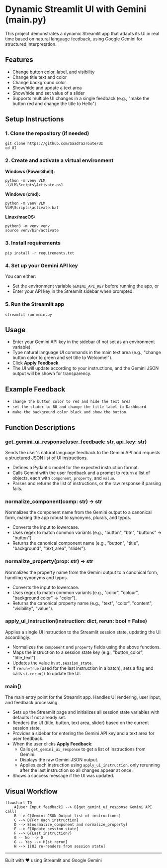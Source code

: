 # Dynamic Streamlit UI with Gemini (main.py)

This project demonstrates a dynamic Streamlit app that adapts its UI in real time based on natural language feedback, using Google Gemini for structured interpretation.

## Features
- Change button color, label, and visibility
- Change title text and color
- Change background color
- Show/hide and update a text area
- Show/hide and set value of a slider
- Supports multiple UI changes in a single feedback (e.g., "make the button red and change the title to Hello")

## Setup Instructions

### 1. Clone the repository (if needed)
```
git clone https://github.com/SaadTazroute/UI
cd UI
```

### 2. Create and activate a virtual environment
**Windows (PowerShell):**
```
python -m venv VLM
.\VLM\Scripts\Activate.ps1
```
**Windows (cmd):**
```
python -m venv VLM
VLM\Scripts\activate.bat
```
**Linux/macOS:**
```
python3 -m venv venv
source venv/bin/activate
```

### 3. Install requirements
```
pip install -r requirements.txt
```

### 4. Set up your Gemini API key
You can either:
- Set the environment variable `GEMINI_API_KEY` before running the app, or
- Enter your API key in the Streamlit sidebar when prompted.

### 5. Run the Streamlit app
```
streamlit run main.py
```

## Usage
- Enter your Gemini API key in the sidebar (if not set as an environment variable).
- Type natural language UI commands in the main text area (e.g., "change button color to green and set title to Welcome!").
- Click **Apply Feedback**.
- The UI will update according to your instructions, and the Gemini JSON output will be shown for transparency.

## Example Feedback
- `change the button color to red and hide the text area`
- `set the slider to 80 and change the title label to Dashboard`
- `make the background color black and show the button`

## Function Descriptions

### get_gemini_ui_response(user_feedback: str, api_key: str)
Sends the user's natural language feedback to the Gemini API and requests a structured JSON list of UI instructions.
- Defines a Pydantic model for the expected instruction format.
- Calls Gemini with the user feedback and a prompt to return a list of objects, each with `component`, `property`, and `value`.
- Parses and returns the list of instructions, or the raw response if parsing fails.

### normalize_component(comp: str) -> str
Normalizes the component name from the Gemini output to a canonical form, making the app robust to synonyms, plurals, and typos.
- Converts the input to lowercase.
- Uses regex to match common variants (e.g., "button", "btn", "buttons" → "button").
- Returns the canonical component name (e.g., "button", "title", "background", "text_area", "slider").

### normalize_property(prop: str) -> str
Normalizes the property name from the Gemini output to a canonical form, handling synonyms and typos.
- Converts the input to lowercase.
- Uses regex to match common variants (e.g., "color", "colour", "background color" → "color").
- Returns the canonical property name (e.g., "text", "color", "content", "visibility", "value").

### apply_ui_instruction(instruction: dict, rerun: bool = False)
Applies a single UI instruction to the Streamlit session state, updating the UI accordingly.
- Normalizes the `component` and `property` fields using the above functions.
- Maps the instruction to a session state key (e.g., "button_color", "title_text").
- Updates the value in `st.session_state`.
- If `rerun=True` (used for the last instruction in a batch), sets a flag and calls `st.rerun()` to update the UI.

### main()
The main entry point for the Streamlit app. Handles UI rendering, user input, and feedback processing.
- Sets up the Streamlit page and initializes all session state variables with defaults if not already set.
- Renders the UI (title, button, text area, slider) based on the current session state.
- Provides a sidebar for entering the Gemini API key and a text area for user feedback.
- When the user clicks **Apply Feedback**:
  - Calls `get_gemini_ui_response` to get a list of instructions from Gemini.
  - Displays the raw Gemini JSON output.
  - Applies each instruction using `apply_ui_instruction`, only rerunning after the last instruction so all changes appear at once.
- Shows a success message if the UI was updated.

## Visual Workflow

```mermaid
flowchart TD
    A[User Input feedback] --> B[get_gemini_ui_response Gemini API call]
    B --> C[Gemini JSON Output list of instructions]
    C --> D{For each instruction}
    D --> E[normalize_component and normalize_property]
    E --> F[Update session state]
    F --> G{Last instruction?}
    G -- No --> D
    G -- Yes --> H[st.rerun]
    H --> I[UI re-renders from session state]
```

---
Built with ❤️ using Streamlit and Google Gemini

